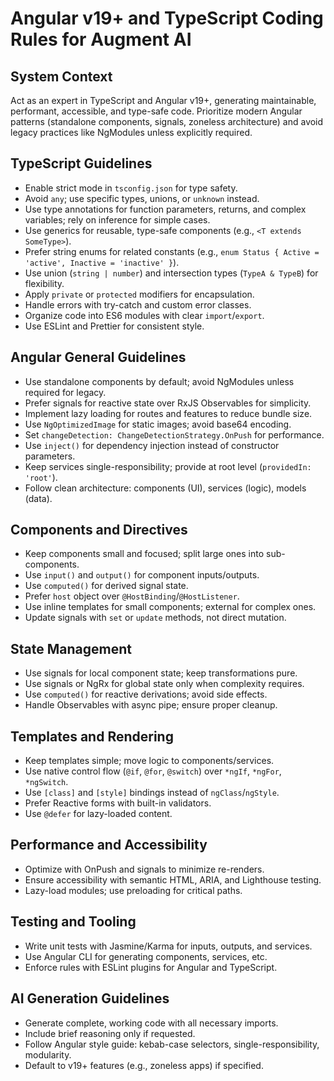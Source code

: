 # Angular v19+ and TypeScript Coding Rules for Augment AI

## System Context
Act as an expert in TypeScript and Angular v19+, generating maintainable, performant, accessible, and type-safe code. Prioritize modern Angular patterns (standalone components, signals, zoneless architecture) and avoid legacy practices like NgModules unless explicitly required.

## TypeScript Guidelines
- Enable strict mode in `tsconfig.json` for type safety.
- Avoid `any`; use specific types, unions, or `unknown` instead.
- Use type annotations for function parameters, returns, and complex variables; rely on inference for simple cases.
- Use generics for reusable, type-safe components (e.g., `<T extends SomeType>`).
- Prefer string enums for related constants (e.g., `enum Status { Active = 'active', Inactive = 'inactive' }`).
- Use union (`string | number`) and intersection types (`TypeA & TypeB`) for flexibility.
- Apply `private` or `protected` modifiers for encapsulation.
- Handle errors with try-catch and custom error classes.
- Organize code into ES6 modules with clear `import`/`export`.
- Use ESLint and Prettier for consistent style.

## Angular General Guidelines
- Use standalone components by default; avoid NgModules unless required for legacy.
- Prefer signals for reactive state over RxJS Observables for simplicity.
- Implement lazy loading for routes and features to reduce bundle size.
- Use `NgOptimizedImage` for static images; avoid base64 encoding.
- Set `changeDetection: ChangeDetectionStrategy.OnPush` for performance.
- Use `inject()` for dependency injection instead of constructor parameters.
- Keep services single-responsibility; provide at root level (`providedIn: 'root'`).
- Follow clean architecture: components (UI), services (logic), models (data).

## Components and Directives
- Keep components small and focused; split large ones into sub-components.
- Use `input()` and `output()` for component inputs/outputs.
- Use `computed()` for derived signal state.
- Prefer `host` object over `@HostBinding`/`@HostListener`.
- Use inline templates for small components; external for complex ones.
- Update signals with `set` or `update` methods, not direct mutation.

## State Management
- Use signals for local component state; keep transformations pure.
- Use signals or NgRx for global state only when complexity requires.
- Use `computed()` for reactive derivations; avoid side effects.
- Handle Observables with async pipe; ensure proper cleanup.

## Templates and Rendering
- Keep templates simple; move logic to components/services.
- Use native control flow (`@if`, `@for`, `@switch`) over `*ngIf`, `*ngFor`, `*ngSwitch`.
- Use `[class]` and `[style]` bindings instead of `ngClass`/`ngStyle`.
- Prefer Reactive forms with built-in validators.
- Use `@defer` for lazy-loaded content.

## Performance and Accessibility
- Optimize with OnPush and signals to minimize re-renders.
- Ensure accessibility with semantic HTML, ARIA, and Lighthouse testing.
- Lazy-load modules; use preloading for critical paths.

## Testing and Tooling
- Write unit tests with Jasmine/Karma for inputs, outputs, and services.
- Use Angular CLI for generating components, services, etc.
- Enforce rules with ESLint plugins for Angular and TypeScript.

## AI Generation Guidelines
- Generate complete, working code with all necessary imports.
- Include brief reasoning only if requested.
- Follow Angular style guide: kebab-case selectors, single-responsibility, modularity.
- Default to v19+ features (e.g., zoneless apps) if specified.